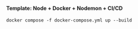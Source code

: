 #### Template: Node + Docker + Nodemon + CI/CD

```
docker compose -f docker-compose.yml up --build
```
